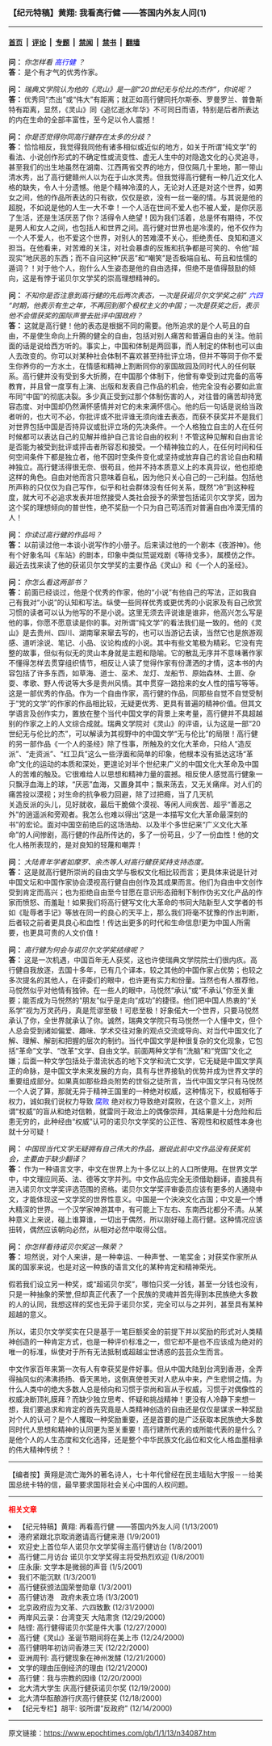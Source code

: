 ### 【纪元特稿】黄翔: 我看高行健 ——答国内外友人问(1)

---

#### [首页](../../../..?n34087) &nbsp;|&nbsp; [评论](../../../../../epoch-comment?n34087) &nbsp;|&nbsp; [专题](../../../../../epoch-special?n34087) &nbsp;|&nbsp; [禁闻](../../../../../epoch-news?n34087) &nbsp;|&nbsp; [禁书](../../../../../books?n34087) &nbsp;|&nbsp; [翻墙](https://github.com/gfw-breaker/nogfw/blob/master/README.md?n34087)


<div class="post_content" id="artbody" itemprop="articleBody">
 <!-- article content begin -->
 <p>
  <b>
   问：
  </b>
  <i>
   你怎样看
   <ok href="http://www.dajiyuan.com/news/epochnews/news/Focus.asp?Focus_ID=382">
    <font color="blue">
     高行健
    </font>
   </ok>
   ？
  </i>
  <br/>
  <b>
   答：
  </b>
  是个有才气的优秀作家。
 </p>
 <p>
  <b>
   问：
  </b>
  <i>
   瑞典文学院认为他的《灵山》是一部“20世纪无与伦比的杰作”，你说呢？
  </i>
  <br/>
  <b>
   答：
  </b>
  优秀同“杰出”或“伟大”有距离；就正如高行健同托尔斯泰、罗曼罗兰、普鲁斯特有距离，显然，《灵山》同《追忆逝水年华》不可同日而语，特别是后者所表达的内在生命的全部丰富性，至今足以令人震撼！
 </p>
 <p>
  <b>
   问：
  </b>
  <i>
   你是否觉得你同高行健存在太多的分歧？
  </i>
  <br/>
  <b>
   答：
  </b>
  恰恰相反，我觉得我同他有诸多相似或近似的地方，如关于所谓“纯文学”的看法、小说创作形式的不确定性或流变性、虚无人生中的对隐逸文化的心灵追寻，甚至我们的出生地虽然在湖南、江西两省交界的地方，但仅隔几十里地，那一带山清水秀，出了高行健赣州人以为在于山水灵秀。但我觉得高行健有一种几近文化人格的缺失，令人十分遗憾。他是个精神冷漠的人，无论对人还是对这个世界，如男女之间，他的作品所表达的只有欲，仅仅是欲，没有一丝一毫的情。与其说是他的超脱，不如说是他的人生一大不幸！一个人活在世间不爱人也不被人爱，是你厌恶了生活，还是生活厌恶了你？活得令人绝望！因为我们活着，总是怀有期待，不仅是男人和女人之间，也包括人和世界之间。高行健对世界也是冷漠的，他不仅作为一个人不爱人，也不爱这个世界，对别人的苦难漠不关心，拒绝责任、良知和道义担当。在他看来，对苦难的关注，对社会暴虐的反叛和抗争都是可笑的、令他“超现实”地厌恶的东西；而不自问这种“厌恶”和“嘲笑”是否极端自私、苟且和怯懦的遁词？！对于他个人，抱什么人生姿态是他的自由选择，但绝不是值得鼓励的倾向，这是有悖于诺贝尔文学奖的崇高理想精神的。
 </p>
 <p>
  <b>
   问：
  </b>
  <i>
   不知你是否注意到高行健的先后两次表态，一次是获诺贝尔文学奖之前”
   <ok href="https://www.epochtimes.com/news/epochnews/news/Focus.asp?Focus_ID=1102">
    <font color="blue">
     六四
    </font>
   </ok>
   “时期，他表示有生之年，不再回到那个极权主义的中国；一次是获奖之后，表示他不会借获奖的国际声誉去批评中国政府？
  </i>
  <br/>
  <b>
   答：
  </b>
  这就是高行健！他的表态是根据不同的需要。他所追求的是个人苟且的自由，不是使生命向上升腾的健全的自由，包括对别人痛苦和普遍自由的关注。他前面的话是说给西方听的。事实上，中国和体制是两回事，而人制定的体制也可以由人去改变的。你可以对某种社会体制不喜欢甚至持批评立场，但并不等同于你不爱生你养你的一方水土，在情感和精神上割断同你的家国故园及同时代人的任何联系。高行健并没有受到多大折腾，在中国那个体制下，他曾有幸受到过完备的高等教育，并且曾一度享有上演、出版和发表自己作品的机会，他完全没有必要如此宣布同“中国”的彻底决裂。多少真正受到过那个体制伤害的人，对往昔的痛苦却持宽容态度、对中国却仍然满怀感情并对它的未来满怀信心。他的后一句话是说给当政者听的，也大可不必，你批评或不批评谁无须向谁去表态，而获不获奖并不是我们对世界包括中国是否持异议或批评立场的先决条件。一个人格独立自主的人在任何
  <br/>
  时候都可以表达自己的见解并维护自己言论自由的权利！不管这种见解和自由言论是否能为被受到批评或抨击者所容忍和接受。一个精神独立的人，在任何时间和任何空间条件下都是独立者，他不因时空条件变化或坚持或放弃自己的言论自由和精神独立。高行健活得很无奈、很苟且，他并不持本质意义上的本真异议，他也拒绝这样的角色。自由对他而言只意味着自私，因为他只关心自己的一己利益。包括他所声称的只仅仅为自己写作，似乎和社会群体没有任何关系，既然“冷”到这种程度，就大可不必追求发表并坦然接受人类社会授予的荣誉包括诺贝尔文学奖，因为这个奖的理想倾向的普世性，绝不奖励一个只为自己苟活而对普遍自由冷漠无情的人！
 </p>
 <p>
  <b>
   问：
  </b>
  <i>
   你读过高行健的作品吗？
  </i>
  <br/>
  <b>
   答：
  </b>
  以前读过他一本谈小说写作的小册子。后来读过他的一个剧本《夜游神》。他有个好象名叫《车站》的剧本，印象中类似荒诞戏剧《等待戈多》，属模仿之作。最近去找来读了他的获诺贝尔文学奖的主要作品《灵山》和《一个人的圣经》。
 </p>
 <p>
  <b>
   问：
  </b>
  <i>
   你怎么看这两部书？
  </i>
  <br/>
  <b>
   答：
  </b>
  前面已经谈过，他是个优秀的作家，他的“小说”有他自己的写法，正如我自己有我对“小说”的认知和写法。纵使一些同样优秀或更优秀的小说家及有自己欣赏习惯的读者可以认为他写的不是小说。这里无须去评说谁是谁非，他高兴怎么写是他的事，你愿不愿意读是你的事。对所谓“纯文学”的看法我们是一致的。他的《灵山》是去贵州、四川、湖南窜来窜去写的，也可以当游记去读，当然它也是旅游观感、道听涂说、笔记、小品、议论构成的小说。其中有些文笔极为精彩。它没有完整的故事，但似有似无的灵山本身就是主题和隐喻。它的散乱无序并不意味著作家不懂得怎样去贯穿组织情节，相反让人读了觉得作家有份潇洒的才情，这本书的内容包括了许多东西，如草海、道士、巫术、龙灯、龙船节、原始森林、土匪、杂耍、孝歌、野人传说等大多是贵州风情。其中贯穿一路拾来的女人性的描写等等。这是一部优秀的作品。作为一个自由作家，高行健的作品，同那些自觉不自觉受制于“党的文学”的作家的作品相比较，无疑更优秀、更具有普遍的精神价值。但其文学语言及创作实力，置放在整个当代中国文学的背景上来考量，高行健并不具超越别的作家之上的人文综合成就。瑞典文学院对《灵山》的评语，认为这是一部“20世纪无与伦比的杰”，可以解读为其视野中的中国文学“无与伦比”的局限！高行健的另一部作品《一个人的圣经》除了性事，所触及的文化大革命，只给人“造反派”、“走资派”、“红卫兵”这么一些浮面和简单的印象，他根本没有抵达这场“革命”文化的运动的本质和深处，更遑论对半个世纪来广义的中国文化大革命及中国人的苦难的触及。它很难给人以思想和精神力量的震撼。相反使人感觉高行健象一只飘浮血海上的球，“厌恶”血海，又置身其中；飘来荡去，又无关痛痒。对人们的痛苦投以漠视；对生命的抗争极力回避，除了过把瘾，当了几天机
  <br/>
  关造反派的头儿，见好就收，最后干脆做个漠视、等闲人间疾苦、超乎“善恶之外”的逍遥派和旁观者。我怎么也难以得出“这是一本描写文化大革命最深刻的书”的宏论。面对中国空前绝后的这场浩劫、以及半个多世纪来“广义文化大革命”的人间惨剧，高行健的作品所传达的，多了一份苟且，少了一份血性！他的文化人格所表现的，是对良知的轻蔑和嘲弄！
 </p>
 <p>
  <b>
   问：
  </b>
  <i>
   大陆青年学者如摩罗、余杰等人对高行健获奖持支持态度。
  </i>
  <br/>
  <b>
   答：
  </b>
  这是就高行健所崇尚的自由文学与极权文化相比较而言；更具体来说是针对中国文坛和中国作家协会漠视高行健自由创作及其成果而言。他们为自由中文创作受到肯定而高兴；也为拒绝自由至今甘愿在意识形态箝制下制作伪劣文化产品的作家而愤怒、而羞耻！如果我们将高行健写文化大革命的书同大陆新型人文学者的书如《耻辱者手记》等放在同一的良心的天平上，那么我们将毫不犹豫的作出判断，后者较之前者更具良心和血性！传达出更多的时代和生命信息!更为中国人所需要，也更具可贵的人文价值！
 </p>
 <p>
  <b>
   问：
  </b>
  <i>
   高行健为何会与诺贝尔文学奖结缘呢？
  </i>
  <br/>
  <b>
   答：
  </b>
  这是一次机遇，中国百年无人获奖，这也许使瑞典文学院院士们很内疚。高行健自我放逐，去国十多年，已有几个译本，较之其他的中国作家占优势；也较之多次提名的其他人，在评委们的眼中，也许更有实力和份量。当然也有人推荐他，马悦然似乎对他情有独钟。在一些人的眼中，马悦然“承认”或“不承认”你至关重要；能否成为马悦然的“朋友”似乎是走向“成功”的捷径。他们把中国人热衷的“关系学”视为万灵药丹，真是荒谬至极！可悲至极！好象偌大一个世界，只要马悦然承认了你，全世界就承认了你。诚然，瑞典文学院只有马悦然一个人懂中文，但个人总会受到诸如偏爱、趣味、学术交往对象的观点交流或导向、对当代中国文化了解、理解、解剖和把握的层次的制约。当代中国文学是种很复杂的文化现象，它包括“革命”文学、“改革”文学、自由文学。前面两种文学有“洗脑”和“党国”文化之嫌；后面一种文学包括处于潜流状态的地下文学和流亡文学，它无疑是中国文学真正的命脉，是中国文学未来发展的方向，具有与世界接轨的优势并成为世界文学的重要组成部分。如果真如那些趋炎附势的世俗之徒所言，当代中国文学只有马悦然一个人说了算，那就无异于精神王国里的一种绝对权威，这种情况下，权威相等于权力，诚如我们说权力导致
  <ok href="http://www.dajiyuan.com/news/epochnews/news/Focus.asp?Focus_ID=315">
   <font color="blue">
    腐败
   </font>
  </ok>
  绝对权力导致绝对腐败，在这个意义上，对所谓“权威”的盲从和绝对信赖，就雷同于政治上的偶像崇拜，其结果是十分危险和后患无穷的，此种经由“权威”认可的诺贝尔文学奖的公正性、客观性和权威性本身也就十分可疑！
 </p>
 <p>
  <b>
   问：
  </b>
  <i>
   中国现当代文学无疑拥有自己伟大的作品，据说此前中文作品没有获奖机会，主要由于缺少翻译？
  </i>
  <br/>
  <b>
   答：
  </b>
  作为一种语言文字，中文在世界上为十多亿以上的人口所使用。在世界文学中，中文理应同英、法、德等文字并列。中文作品应完全无须借助翻译，直接具有进入诺贝尔文学奖评选范围的资格。诺贝尔文学奖评审委员应该有更多的人通晓中文，才能体现这一文学奖的世界性意义。中国是一个泱泱文化古国；中文是一个博大精深的世界。一个汉学家神游其中，有可能上下左右、东南西北都分不清。从某种意义上来说，碰上谁算谁，一切出于偶然，所以刚好碰上高行健。这种情况应该扭转，偶然应该朝向必然，从相对必然中取得公信。
 </p>
 <p>
  <b>
   问：
  </b>
  <i>
   你怎样看待诺贝尔奖这一殊荣？
  </i>
  <br/>
  <b>
   答：
  </b>
  坦然说，对个人来讲，是一种幸运、一种声誉、一笔奖金；对获奖作家所从属的国家来说，也是对这一种族的语言文化的某种肯定和精神荣光。
 </p>
 <p>
  假若我们设立另一种奖，或“超诺贝尔奖”，哪怕只奖一分钱，甚至一分钱也没有，只是一种抽象的荣誉,但却真正代表了一个民族的灵魂并首先得到本民族绝大多数的人的认同，我想这样的奖也无异于诺贝尔奖，完全可以与之并列，甚至具有某种超越的意义。
 </p>
 <p>
  所以，诺贝尔文学奖实在只是基于一笔巨额奖金的前提下并以奖励的形式对人类精神创造的一种肯定方式，也是一种评价标准之一，但它却不是也不应该成为绝对的唯一的标准，纵使对于所有无法抵制或超越尘世诱惑的芸芸众生而言。
 </p>
 <p>
  中文作家百年来第一次有人有幸获奖是件好事。但从中国大陆到台湾到香港，全弄得抽风似的沸沸扬扬、昏天黑地，这倒真使苍天对人悲从中来，产生悲悯之情。为什么人类中的绝大多数人总是倾向和习惯于崇尚和盲从于权威，习惯于对偶像性的权威决断顶礼膜拜？而缺少独立思考、怀疑和挑战精神！更没有人冷静下来想一想，我们要追求和肯定的首先究竟是人类精神创造的自由还是仅仅是谋求一种奖励对个人的认可？是个人攫取一种奖励重要，还是首要的是广泛获取本民族绝大多数同时代人思想和精神的认同更为至关重要！高行建所代表的或所能代表的是什么？是他个人的人生态度和文化选择，还是整个中华民族文化品位和文化人格血墨相承的伟大精神传统？！
 </p>
 <hr/>
 <p>
  【编者按】黄翔是流亡海外的著名诗人，七十年代曾经在民主墙贴大字报－－给美国总统卡特的信，最早要求国际社会关心中国的人权问题。
 </p>
 <hr/>
 <p>
  <b>
   <font color="red">
    相关文章
   </font>
  </b>
  <br/>
 </p>
 <li>
  <ok href="http://epochtimes.com/news/epochnews/newscontent.asp?ID=34090" target="_blank">
   【纪元特稿】黄翔: 再看高行健 ——答国内外友人问
  </ok>
  (1/13/2001)
  <li>
   <ok href="http://epochtimes.com/news/epochnews/newscontent.asp?ID=31723" target="_blank">
    港府紧跟北京取消邀请高行健来港
   </ok>
   (1/9/2001)
   <li>
    <ok href="http://epochtimes.com/news/epochnews/newscontent.asp?ID=31440" target="_blank">
     欢迎史上首位华人诺贝尔文学奖得主高行健访台
    </ok>
    (1/8/2001)
    <li>
     <ok href="http://epochtimes.com/news/epochnews/newscontent.asp?ID=31197" target="_blank">
      高行健二月访台 诺贝尔文学奖得主将受热烈欢迎
     </ok>
     (1/8/2001)
     <li>
      <ok href="http://epochtimes.com/news/epochnews/newscontent.asp?ID=29957" target="_blank">
       庄永康: 文学本是微弱的声音
      </ok>
      (1/5/2001)
      <li>
       <ok href="http://epochtimes.com/news/epochnews/newscontent.asp?ID=29346" target="_blank">
        我们不能沉默
       </ok>
       (1/3/2001)
       <li>
        <ok href="http://epochtimes.com/news/epochnews/newscontent.asp?ID=29325" target="_blank">
         高行健获颁法国荣誉勋章
        </ok>
        (1/3/2001)
        <li>
         <ok href="http://epochtimes.com/news/epochnews/newscontent.asp?ID=29318" target="_blank">
          高行健访港　政府未表立场
         </ok>
         (1/3/2001)
         <li>
          <ok href="http://epochtimes.com/news/epochnews/newscontent.asp?ID=28261" target="_blank">
           北京政府应为文革、六四致歉
          </ok>
          (12/31/2000)
          <li>
           <ok href="http://epochtimes.com/news/epochnews/newscontent.asp?ID=27941" target="_blank">
            两岸风云录：台湾变天 大陆肃贪
           </ok>
           (12/29/2000)
           <li>
            <ok href="http://epochtimes.com/news/epochnews/newscontent.asp?ID=27342" target="_blank">
             陆铿: 高行健得诺贝尔奖是件大事
            </ok>
            (12/27/2000)
            <li>
             <ok href="http://epochtimes.com/news/epochnews/newscontent.asp?ID=26652" target="_blank">
              高行健《灵山》圣诞节期间将在美上市
             </ok>
             (12/24/2000)
             <li>
              <ok href="http://epochtimes.com/news/epochnews/newscontent.asp?ID=26141" target="_blank">
               高行健明年初访问香港三天
              </ok>
              (12/22/2000)
              <li>
               <ok href="http://epochtimes.com/news/epochnews/newscontent.asp?ID=25873" target="_blank">
                亚洲周刊: 高行健现象在神州发酵
               </ok>
               (12/21/2000)
               <li>
                <ok href="http://epochtimes.com/news/epochnews/newscontent.asp?ID=25872" target="_blank">
                 文学的理由压倒经济的理由
                </ok>
                (12/21/2000)
                <li>
                 <ok href="http://epochtimes.com/news/epochnews/newscontent.asp?ID=25641" target="_blank">
                  高行健：我与宗教的因缘
                 </ok>
                 (12/20/2000)
                 <li>
                  <ok href="http://epochtimes.com/news/epochnews/newscontent.asp?ID=25504" target="_blank">
                   北大清大学生 庆高行健获诺贝尔奖
                  </ok>
                  (12/19/2000)
                  <li>
                   <ok href="http://epochtimes.com/news/epochnews/newscontent.asp?ID=25294" target="_blank">
                    北大清华酝酿游行庆高行健获奖
                   </ok>
                   (12/18/2000)
                   <li>
                    <ok href="http://epochtimes.com/news/epochnews/newscontent.asp?ID=24452" target="_blank">
                     【纪元专栏】胡平: 驳所谓“反政府”
                    </ok>
                    (12/14/2000)
                    <br/>
                    <!-- article content end -->
                    <div id="below_article_ad">
                    </div>
                   </li>
                  </li>
                 </li>
                </li>
               </li>
              </li>
             </li>
            </li>
           </li>
          </li>
         </li>
        </li>
       </li>
      </li>
     </li>
    </li>
   </li>
  </li>
 </li>
</div>


---

原文链接：https://www.epochtimes.com/gb/1/1/13/n34087.htm